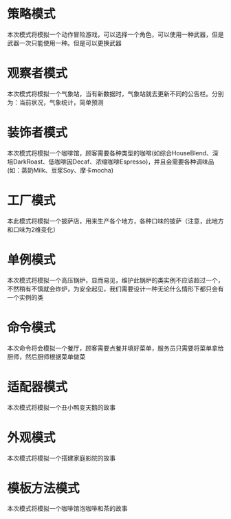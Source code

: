 <h1>策略模式</h1>
<p>本次模式将模拟一个动作冒险游戏，可以选择一个角色，可以使用一种武器，但是武器一次只能使用一种。但是可以更换武器</p>
<h1>观察者模式</h1>
<p>本次模式将模拟一个气象站，当有新数据时，气象站就去更新不同的公告栏。分别为：当前状况，气象统计，简单预测</p>
<h1>装饰者模式</h1>
<p>本次模式将模拟一个咖啡馆，顾客需要各种类型的咖啡(如综合HouseBlend、深培DarkRoast、低咖啡因Decaf、浓缩咖啡Espresso)，并且会需要各种调味品(如：蒸奶Milk、豆浆Soy、摩卡mocha)</p>
<h1>工厂模式</h1>
<p>本此模式将模拟一个披萨店，用来生产各个地方，各种口味的披萨（注意，此地方和口味为2维变化）</p>
<h1>单例模式</h1>
<p>本次模式将模拟一个高压锅炉，显而易见，维护此锅炉的类实例不应该超过一个，不然稍有不慎就会炸炉，为安全起见，我们需要设计一种无论什么情形下都只会有一个实例的类</p>
<h1>命令模式</h1>
<p>本次命令将会模拟一个餐厅，顾客需要点餐并填好菜单，服务员只需要将菜单拿给厨师，然后厨师根据菜单做菜</p>
<h1>适配器模式</h1>
<p>本次模式将模拟一个丑小鸭变天鹅的故事</p>
<h1>外观模式</h1>
<p>本次模式将模拟一个搭建家庭影院的故事</p>
<h1>模板方法模式</h1>
<p>本次模式将模拟一个咖啡馆泡咖啡和茶的故事</p>